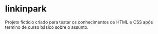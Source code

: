 # linkinpark
Projeto fictício criado para testar os conhecimentos de HTML e CSS após termino de curso básico sobre o assunto.
